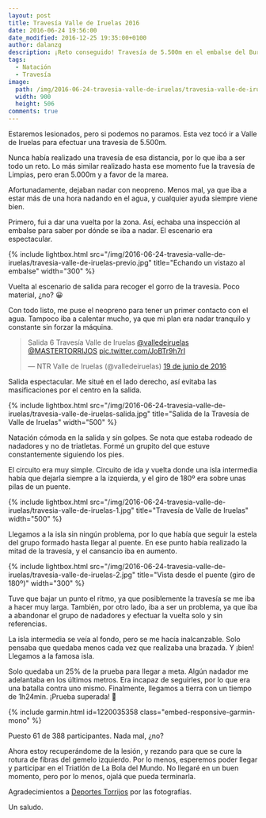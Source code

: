 ```yaml
---
layout: post
title: Travesía Valle de Iruelas 2016
date: 2016-06-24 19:56:00
date_modified: 2016-12-25 19:35:00+0100
author: dalanzg
description: ¡Reto conseguido! Travesía de 5.500m en el embalse del Burguillo y teniendo el gemelo izquierdo lesionado.
tags:
  - Natación
  - Travesía
image:
  path: /img/2016-06-24-travesia-valle-de-iruelas/travesia-valle-de-iruelas-salida.jpg
  width: 900
  height: 506
comments: true
---
```


Estaremos lesionados, pero si podemos no paramos. Esta vez tocó ir a Valle de Iruelas para efectuar una travesía de 5.500m.

Nunca había realizado una travesía de esa distancia, por lo que iba a ser todo un reto. Lo más similar realizado hasta ese momento fue la travesía de Limpias, pero eran 5.000m y a favor de la marea.

Afortunadamente, dejaban nadar con neopreno. Menos mal, ya que iba a estar más de una hora nadando en el agua, y cualquier ayuda siempre viene bien.

Primero, fui a dar una vuelta por la zona. Así, echaba una inspección al embalse para saber por dónde se iba a nadar. El escenario era espectacular.

{% include lightbox.html src="/img/2016-06-24-travesia-valle-de-iruelas/travesia-valle-de-iruelas-previo.jpg" title="Echando un vistazo al embalse" width="300" %}

Vuelta al escenario de salida para recoger el gorro de la travesía. Poco material, ¿no? 😀

Con todo listo, me puse el neopreno para tener un primer contacto con el agua. Tampoco iba a calentar mucho, ya que mi plan era nadar tranquilo y constante sin forzar la máquina.

<blockquote class="twitter-tweet tw-align-center" data-lang="es"><p lang="es" dir="ltr">Salida 6 Travesía Valle de Iruelas <a href="https://twitter.com/valledeiruelas">@valledeiruelas</a> <a href="https://twitter.com/MASTERTORRIJOS">@MASTERTORRIJOS</a> <a href="https://t.co/JoBTr9h7rI">pic.twitter.com/JoBTr9h7rI</a></p>&mdash; NTR Valle de Iruelas (@valledeiruelas) <a href="https://twitter.com/valledeiruelas/status/744463755355000832">19 de junio de 2016</a></blockquote>
<script async src="//platform.twitter.com/widgets.js" charset="utf-8"></script>

Salida espectacular. Me situé en el lado derecho, así evitaba las masificaciones por el centro en la salida.

{% include lightbox.html src="/img/2016-06-24-travesia-valle-de-iruelas/travesia-valle-de-iruelas-salida.jpg" title="Salida de la Travesía de Valle de Iruelas" width="500" %}

Natación cómoda en la salida y sin golpes. Se nota que estaba rodeado de nadadores y no de triatletas. Formé un grupito del que estuve constantemente siguiendo los pies.

El circuito era muy simple. Circuito de ida y vuelta donde una isla intermedia había que dejarla siempre a la izquierda, y el giro de 180º era sobre unas pilas de un puente.

{% include lightbox.html src="/img/2016-06-24-travesia-valle-de-iruelas/travesia-valle-de-iruelas-1.jpg" title="Travesía de Valle de Iruelas" width="500" %}

Llegamos a la isla sin ningún problema, por lo que había que seguir la estela del grupo formado hasta llegar al puente. En ese punto había realizado la mitad de la travesía, y el cansancio iba en aumento.

{% include lightbox.html src="/img/2016-06-24-travesia-valle-de-iruelas/travesia-valle-de-iruelas-2.jpg" title="Vista desde el puente (giro de 180º)" width="300" %}

Tuve que bajar un punto el ritmo, ya que posiblemente la travesía se me iba a hacer muy larga. También, por otro lado, iba a ser un problema, ya que iba a abandonar el grupo de nadadores y efectuar la vuelta solo y sin referencias.

La isla intermedia se veía al fondo, pero se me hacía inalcanzable. Solo pensaba que quedaba menos cada vez que realizaba una brazada. Y ¡bien! Llegamos a la famosa isla.

Solo quedaba un 25% de la prueba para llegar a meta. Algún nadador me adelantaba en los últimos metros. Era incapaz de seguirles, por lo que era una batalla contra uno mismo. Finalmente, llegamos a tierra con un tiempo de 1h24min. ¡Prueba superada! 💪

{% include garmin.html id=1220035358 class="embed-responsive-garmin-mono" %}

Puesto 61 de 388 participantes. Nada mal, ¿no?

Ahora estoy recuperándome de la lesión, y rezando para que se cure la rotura de fibras del gemelo izquierdo. Por lo menos, esperemos poder llegar y participar en el Triatlón de La Bola del Mundo. No llegaré en un buen momento, pero por lo menos, ojalá que pueda terminarla.

Agradecimientos a [Deportes Torrijos](http://deportestorrijos.es/700-deportistas-de-toda-espana-se-congregan-en-la-vi-travesia-valle-de-iruelas/) por las fotografías.

Un saludo.

